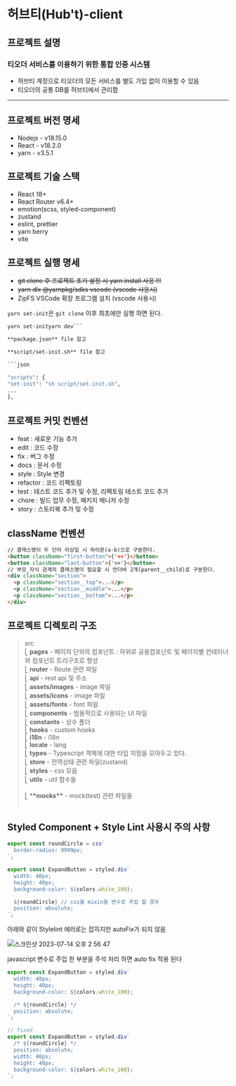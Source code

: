 # 허브티(Hub't)-client

## 프로젝트 설명

### 티오더 서비스를 이용하기 위한 통합 인증 시스템

- 허브티 계정으로 티오더의 모든 서비스를 별도 가입 없이 이용할 수 있음
- 티오더의 공통 DB를 허브티에서 관리함

---

## 프로젝트 버전 명세

- Nodejs - v18.15.0
- React - v18.2.0
- yarn - v3.5.1

## 프로젝트 기술 스택

- React 18+
- React Router v6.4+
- emotion(scss, styled-component)
- zustand
- eslint, prettier
- yarn berry
- vite

## 프로젝트 실행 명세

- ~~git clone 후 프로젝트 초기 설정 시 yarn install 사용 !!!~~
- ~~yarn dlx @yarnpkg/sdks vscode (vscode 사용시)~~
- ZipFS VSCode 확장 프로그램 설치 (vscode 사용시)

`yarn set-init`은 `git clone` 이후 최초에만 실행 하면 된다.

````zsh
yarn set-inityarn dev```

**package.json** file 참고

**script/set-init.sh** file 참고

```json

"scripts": {
"set-init": "sh script/set-init.sh",
...
},
````

## 프로젝트 커밋 컨벤션

- feat : 새로운 기능 추가
- edit : 코드 수정
- fix : 버그 수정
- docs : 문서 수정
- style : Style 변경
- refactor : 코드 리펙토링
- test : 테스트 코드 추가 및 수정, 리펙토링 테스트 코드 추가
- chore : 빌드 업무 수정, 패키지 매니저 수정
- story : 스토리북 추가 및 수정

## className 컨벤션

```html
// 클래스명이 두 단어 이상일 시 하이픈(a-b)으로 구분한다.
<button className="first-button">{'<<'}</button>
<button className="last-button">{'>>'}</button>
// 부모_자식 관계의 클래스명이 필요할 시 언더바 2개(parent__child)로 구분한다.
<div className="section">
  <p className="section__top">...</p>
  <p className="section__middle">...</p>
  <p className="section__bottom">...</p>
</div>
```

## 프로젝트 디렉토리 구조

> src <br/>
> ⎣&nbsp;**pages** - 페이지 단위의 컴포넌트 : 하위로 공용컴포넌트 및 페이지별 컨테이너와 컴포넌트 트리구조로 형성<br/>
> ⎣&nbsp;**router** - Route 관련 파일 <br/>
> ⎣&nbsp;**api** - rest api 및 주소 <br/>
> ⎣&nbsp;**assets/images** - image 파일 <br/>
> ⎣&nbsp;**assets/icons** - image 파일 <br/>
> ⎣&nbsp;**assets/fonts** - font 파일 <br/>
> ⎣&nbsp;**components** - 범용적으로 사용되는 UI 파일<br/>
> ⎣&nbsp;**constants** - 상수 폴더<br/>
> ⎣&nbsp;**hooks** - custom hooks<br/>
> ⎣&nbsp;**i18n** - i18n<br/>
> ⎣&nbsp;**locale** - lang<br/>
> ⎣&nbsp;**types** - Typescript 객체에 대한 타입 지정을 모아두고 있다.<br/>
> ⎣&nbsp;**store** - 전역상태 관련 파일(zustand)<br/>
> ⎣&nbsp;**styles** - css 모음<br/>
> ⎣&nbsp;**utils** - util 함수들<br/><br/>
> ⎣&nbsp;\***\*mocks\*\*** - mock(test) 관련 파일들<br/><br/>

<!-- > ⎣&nbsp;**components/@common** - 글로벌 공통 컴포넌트<br/>
> ⎣&nbsp;**components/[route]** - 페이지 별 컨테이너<br/>
> ⎣&nbsp;**components/[route]/[common]** - 페이지 별 공통 컴포넌트<br/>
> ⎣&nbsp;**components/[route]/[component]** - 페이지 별 컴포넌트<br/> -->

## Styled Component + Style Lint 사용시 주의 사항

```ts
export const roundCircle = css`
  border-radius: 9999px;
`;

export const ExpandButton = styled.div`
  width: 40px;
  height: 40px;
  background-color: ${colors.white_100};

  ${roundCircle} // css를 mixin을 변수로 주입 할 경우 
  position: absolute;
`;
```
아래와 같이 Stylelint 에러로는 잡히지만 autoFix가 되지 않음

![스크린샷 2023-07-14 오후 2 56 47](https://github.com/torderdev/hubt-client/assets/129036508/551f3b61-ef24-4301-b604-791547607339)

javascript 변수로 주입 한 부분을 주석 처리 하면 auto fix 적용 된다
```ts
export const ExpandButton = styled.div`
  width: 40px;
  height: 40px;
  background-color: ${colors.white_100};

  /* ${roundCircle} */
  position: absolute;
`;

// fixed
export const ExpandButton = styled.div`
  /* ${roundCircle} */
  position: absolute;
  width: 40px;
  height: 40px;
  background-color: ${colors.white_100};
`;
```
